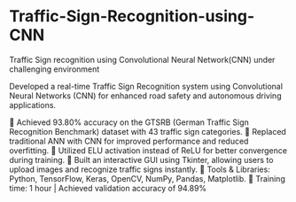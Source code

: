 # Traffic-Sign-Recognition-using-CNN
Traffic Sign recognition using Convolutional Neural Network(CNN) under challenging environment

Developed a real-time Traffic Sign Recognition system using Convolutional Neural Networks (CNN) for enhanced road safety and autonomous driving applications.

🔹 Achieved 93.80% accuracy on the GTSRB (German Traffic Sign Recognition Benchmark) dataset with 43 traffic sign categories.
🔹 Replaced traditional ANN with CNN for improved performance and reduced overfitting.
🔹 Utilized ELU activation instead of ReLU for better convergence during training.
🔹 Built an interactive GUI using Tkinter, allowing users to upload images and recognize traffic signs instantly.
🔹 Tools & Libraries: Python, TensorFlow, Keras, OpenCV, NumPy, Pandas, Matplotlib.
🔹 Training time: 1 hour | Achieved validation accuracy of 94.89%
